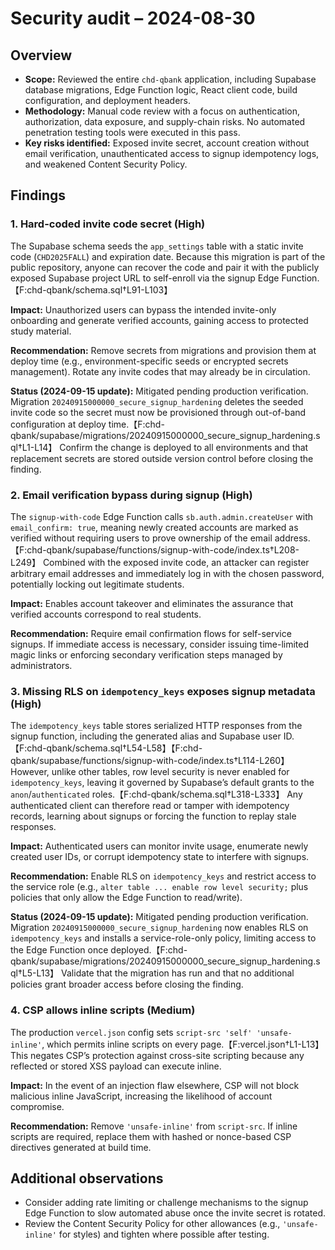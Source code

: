 # Security audit – 2024-08-30

## Overview
- **Scope:** Reviewed the entire `chd-qbank` application, including Supabase database migrations, Edge Function logic, React client code, build configuration, and deployment headers.
- **Methodology:** Manual code review with a focus on authentication, authorization, data exposure, and supply-chain risks. No automated penetration testing tools were executed in this pass.
- **Key risks identified:** Exposed invite secret, account creation without email verification, unauthenticated access to signup idempotency logs, and weakened Content Security Policy.

## Findings

### 1. Hard-coded invite code secret (High)
The Supabase schema seeds the `app_settings` table with a static invite code (`CHD2025FALL`) and expiration date. Because this migration is part of the public repository, anyone can recover the code and pair it with the publicly exposed Supabase project URL to self-enroll via the signup Edge Function.【F:chd-qbank/schema.sql†L91-L103】

**Impact:** Unauthorized users can bypass the intended invite-only onboarding and generate verified accounts, gaining access to protected study material.

**Recommendation:** Remove secrets from migrations and provision them at deploy time (e.g., environment-specific seeds or encrypted secrets management). Rotate any invite codes that may already be in circulation.

**Status (2024-09-15 update):** Mitigated pending production verification. Migration `20240915000000_secure_signup_hardening` deletes the seeded invite code so the secret must now be provisioned through out-of-band configuration at deploy time.【F:chd-qbank/supabase/migrations/20240915000000_secure_signup_hardening.sql†L1-L14】 Confirm the change is deployed to all environments and that replacement secrets are stored outside version control before closing the finding.

### 2. Email verification bypass during signup (High)
The `signup-with-code` Edge Function calls `sb.auth.admin.createUser` with `email_confirm: true`, meaning newly created accounts are marked as verified without requiring users to prove ownership of the email address.【F:chd-qbank/supabase/functions/signup-with-code/index.ts†L208-L249】 Combined with the exposed invite code, an attacker can register arbitrary email addresses and immediately log in with the chosen password, potentially locking out legitimate students.

**Impact:** Enables account takeover and eliminates the assurance that verified accounts correspond to real students.

**Recommendation:** Require email confirmation flows for self-service signups. If immediate access is necessary, consider issuing time-limited magic links or enforcing secondary verification steps managed by administrators.

### 3. Missing RLS on `idempotency_keys` exposes signup metadata (High)
The `idempotency_keys` table stores serialized HTTP responses from the signup function, including the generated alias and Supabase user ID.【F:chd-qbank/schema.sql†L54-L58】【F:chd-qbank/supabase/functions/signup-with-code/index.ts†L114-L260】 However, unlike other tables, row level security is never enabled for `idempotency_keys`, leaving it governed by Supabase’s default grants to the `anon`/`authenticated` roles.【F:chd-qbank/schema.sql†L318-L333】 Any authenticated client can therefore read or tamper with idempotency records, learning about signups or forcing the function to replay stale responses.

**Impact:** Authenticated users can monitor invite usage, enumerate newly created user IDs, or corrupt idempotency state to interfere with signups.

**Recommendation:** Enable RLS on `idempotency_keys` and restrict access to the service role (e.g., `alter table ... enable row level security;` plus policies that only allow the Edge Function to read/write).

**Status (2024-09-15 update):** Mitigated pending production verification. Migration `20240915000000_secure_signup_hardening` now enables RLS on `idempotency_keys` and installs a service-role-only policy, limiting access to the Edge Function once deployed.【F:chd-qbank/supabase/migrations/20240915000000_secure_signup_hardening.sql†L5-L13】 Validate that the migration has run and that no additional policies grant broader access before closing the finding.

### 4. CSP allows inline scripts (Medium)
The production `vercel.json` config sets `script-src 'self' 'unsafe-inline'`, which permits inline scripts on every page.【F:vercel.json†L1-L13】 This negates CSP’s protection against cross-site scripting because any reflected or stored XSS payload can execute inline.

**Impact:** In the event of an injection flaw elsewhere, CSP will not block malicious inline JavaScript, increasing the likelihood of account compromise.

**Recommendation:** Remove `'unsafe-inline'` from `script-src`. If inline scripts are required, replace them with hashed or nonce-based CSP directives generated at build time.

## Additional observations
- Consider adding rate limiting or challenge mechanisms to the signup Edge Function to slow automated abuse once the invite secret is rotated.
- Review the Content Security Policy for other allowances (e.g., `'unsafe-inline'` for styles) and tighten where possible after testing.

